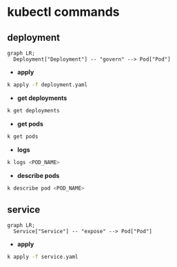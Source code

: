 # kubectl commands


## deployment

```mermaid
graph LR;
  Deployment["Deployment"] -- "govern" --> Pod["Pod"]
```

- **apply**
```bash 
k apply -f deployment.yaml
``` 
- **get deployments** 
```bash 
k get deployments
``` 
- **get pods** 
```bash 
k get pods
```
- **logs** 
```bash 
k logs <POD_NAME>
```
- **describe pods** 
```bash 
k describe pod <POD_NAME>
```

## service

```mermaid
graph LR;
  Service["Service"] -- "expose" --> Pod["Pod"]
```
- **apply**
```bash 
k apply -f service.yaml
``` 
